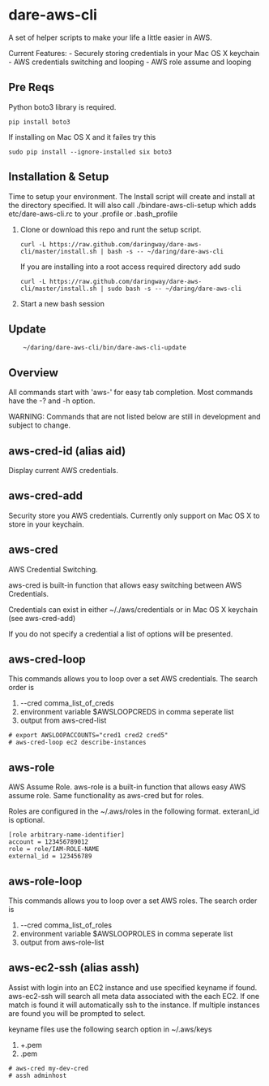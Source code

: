 # dare-aws-cli

A set of helper scripts to make your life a little easier in AWS. 

Current Features:
    - Securely storing credentials in your Mac OS X keychain
    - AWS credentials switching and looping
    - AWS role assume and looping

## Pre Reqs

Python boto3 library is required. 
```
pip install boto3
```

If installing on Mac OS X and it failes try this
```
sudo pip install --ignore-installed six boto3
```

## Installation & Setup

Time to setup your environment. The Install script will create and install at the directory specified.
It will also call ./bindare-aws-cli-setup which adds etc/dare-aws-cli.rc to your .profile or .bash_profile

1. Clone or download this repo and runt the setup script.

    ``` 
    curl -L https://raw.github.com/daringway/dare-aws-cli/master/install.sh | bash -s -- ~/daring/dare-aws-cli
    ```
    
    If you are installing into a root access required directory add sudo
     ``` 
    curl -L https://raw.github.com/daringway/dare-aws-cli/master/install.sh | sudo bash -s -- ~/daring/dare-aws-cli
    ```   
1. Start a new bash session

## Update

```
    ~/daring/dare-aws-cli/bin/dare-aws-cli-update
```

## Overview

All commands start with 'aws-' for easy tab completion.  Most commands have the -? and -h option.

WARNING: Commands that are not listed below are still in development and subject to change.

## aws-cred-id (alias aid)

Display current AWS credentials. 

## aws-cred-add

Security store you AWS credentials.  Currently only support on Mac OS X to store in your keychain.

## aws-cred 

AWS Credential Switching. 

aws-cred is built-in function that allows easy switching between AWS Credentials.

Credentials can exist in either ~/./aws/credentials or in Mac OS X keychain (see aws-cred-add)

If you do not specify a credential a list of options will be presented. 

## aws-cred-loop

This commands allows you to loop over a set AWS credentials. The search order is
1. --cred comma_list_of_creds
1. environment variable $AWSLOOPCREDS in comma seperate list
1. output from aws-cred-list

```
# export AWSLOOPACCOUNTS="cred1 cred2 cred5"
# aws-cred-loop ec2 describe-instances
```

## aws-role 

AWS Assume Role.  aws-role is a built-in function that allows easy AWS assume role. Same functionality as aws-cred but for roles.

Roles are configured in the ~/.aws/roles in the following format.  exteranl_id is optional.

```
[role arbitrary-name-identifier]
account = 123456789012  
role = role/IAM-ROLE-NAME
external_id = 123456789
```

## aws-role-loop

This commands allows you to loop over a set AWS roles. The search order is
1. --cred comma_list_of_roles
1. environment variable $AWSLOOPROLES in comma seperate list
1. output from aws-role-list

## aws-ec2-ssh (alias assh)

Assist with login into an EC2 instance and use specified keyname if found.  aws-ec2-ssh will search all meta 
data associated with the each EC2.  If one match is found it will automatically ssh to the instance.
If multiple instances are found you will be prompted to select.

keyname files use the following search option in ~/.aws/keys
1. <keyname>+<cred-name>.pem
2. <keyname>.pem

```
# aws-cred my-dev-cred
# assh adminhost
```
